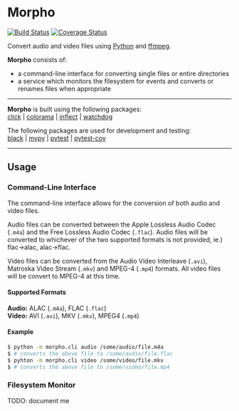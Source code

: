 # Morpho

[![Build Status](https://travis-ci.org/jessebraham/morpho.svg?branch=master)](https://travis-ci.org/jessebraham/morpho) [![Coverage Status](https://coveralls.io/repos/github/jessebraham/morpho/badge.svg?branch=master)](https://coveralls.io/github/jessebraham/morpho?branch=master)

Convert audio and video files using [Python](https://www.python.org/) and [ffmpeg](https://ffmpeg.org/). 

**Morpho** consists of:
- a command-line interface for converting single files or entire directories  
- a service which monitors the filesystem for events and converts or renames files when appropriate

- - -

**Morpho** is built using the following packages:  
[click](https://click.palletsprojects.com/en/7.x/) | [colorama](https://github.com/tartley/colorama) | [inflect](https://github.com/jazzband/inflect) | [watchdog](https://pythonhosted.org/watchdog/index.html)  

The following packages are used for development and testing:  
[black](https://github.com/ambv/black) | [mypy](http://mypy-lang.org/) | [pytest](https://github.com/pytest-dev/pytest) | [pytest-cov](https://github.com/pytest-dev/pytest-cov)

- - -

## Usage

### Command-Line Interface

The command-line interface allows for the conversion of both audio and video files.

Audio files can be converted between the Apple Lossless Audio Codec (`.m4a`) and the Free Lossless Audio Codec (`.flac`). Audio files will be converted to whichever of the two supported formats is not provided, ie.) flac->alac, alac->flac.

Video files can be converted from the Audio Video Interleave (`.avi`), Matroska Video Stream (`.mkv`) and MPEG-4 (`.mp4`) formats. All video files will be convert to MPEG-4 at this time.

#### Supported Formats

**Audio:** ALAC (`.m4a`), FLAC (`.flac`)  
**Video:** AVI (`.avi`), MKV (`.mkv`), MPEG4 (`.mp4`)

#### Example

```bash
$ python -m morpho.cli audio /some/audio/file.m4a
$ # converts the above file to /some/audio/file.flac
$ pyhton -m morpho.cli video /some/video/file.mkv
$ # converts the above file to /some/video/file.mp4
```

### Filesystem Monitor

TODO: document me
